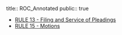 title:: ROC_Annotated
public:: true

- <a href="ROC_Annotated_Rule_13">RULE 13 - Filing and Service of Pleadings</a>
- <a href="ROC_Annotated_Rule_15">RULE 15 - Motions</a>
